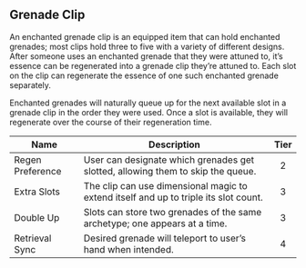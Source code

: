 ## Grenade Clip

An enchanted grenade clip is an equipped item that can hold enchanted grenades; most clips hold three to five with a variety of different designs. After someone uses an enchanted grenade that they were attuned to, it’s essence can be regenerated into a grenade clip they’re attuned to. Each slot on the clip can regenerate the essence of one such enchanted grenade separately.

Enchanted grenades will naturally queue up for the next available slot in a grenade clip in the order they were used. Once a slot is available, they will regenerate over the course of their regeneration time.

 **Name**         | **Description**                                                                      | **Tier** 
------------------|--------------------------------------------------------------------------------------|:--------:
 Regen Preference | User can designate which grenades get slotted, allowing them to skip the queue.      | 2        
 Extra Slots      | The clip can use dimensional magic to extend itself and up to triple its slot count. | 3        
 Double Up        | Slots can store two grenades of the same archetype; one appears at a time.           | 3        
 Retrieval Sync   | Desired grenade will teleport to user’s hand when intended.                          | 4        
